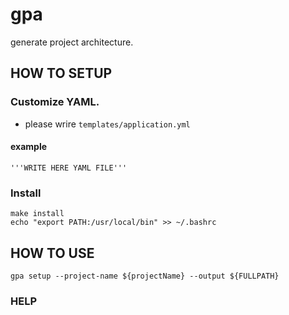 # gpa
generate project architecture.

## HOW TO SETUP
### Customize YAML.
- please wrire `templates/application.yml`

#### example
```
'''WRITE HERE YAML FILE'''
```
### Install
```
make install
echo "export PATH:/usr/local/bin" >> ~/.bashrc
```

## HOW TO USE
``` 
gpa setup --project-name ${projectName} --output ${FULLPATH} 
```

### HELP
```
```
